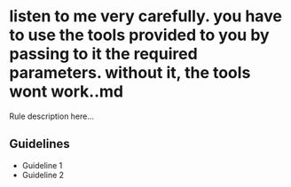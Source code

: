 # listen to me very carefully. you have to use the tools provided to you by passing to it the required parameters. without it, the tools wont work..md

Rule description here...

## Guidelines

- Guideline 1
- Guideline 2
